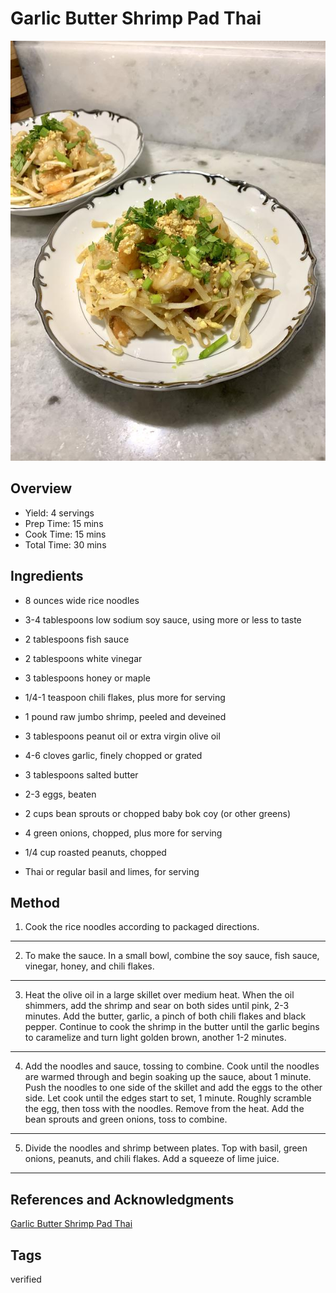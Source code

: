 # Garlic Butter Shrimp Pad Thai

<p align="center">
<img title="Garlic Butter Shrimp Pad Thai" src="../../assets/garlic-butter-shrimp-pad-thai.jpg">
</p>

## Overview

- Yield: 4 servings
- Prep Time: 15 mins
- Cook Time: 15 mins
- Total Time: 30 mins

## Ingredients

- 8 ounces wide rice noodles

- 3-4 tablespoons low sodium soy sauce, using more or less to taste

- 2 tablespoons fish sauce

- 2 tablespoons white vinegar

- 3 tablespoons honey or maple

- 1/4-1 teaspoon chili flakes, plus more for serving

- 1 pound raw jumbo shrimp, peeled and deveined

- 3 tablespoons peanut oil or extra virgin olive oil

- 4-6 cloves garlic, finely chopped or grated

- 3 tablespoons salted butter

- 2-3 eggs, beaten

- 2 cups bean sprouts or chopped baby bok coy (or other greens)

- 4 green onions, chopped, plus more for serving

- 1/4 cup roasted peanuts, chopped

- Thai or regular basil and limes, for serving

## Method

1. Cook the rice noodles according to packaged directions.
---
2. To make the sauce. In a small bowl, combine the soy sauce, fish sauce, vinegar, honey, and chili flakes.
---
3. Heat the olive oil in a large skillet over medium heat. When the oil shimmers, add the shrimp and sear on both sides until pink, 2-3 minutes. Add the butter, garlic, a pinch of both chili flakes and black pepper. Continue to cook the shrimp in the butter until the garlic begins to caramelize and turn light golden brown, another 1-2 minutes.
---
4. Add the noodles and sauce, tossing to combine. Cook until the noodles are warmed through and begin soaking up the sauce, about 1 minute. Push the noodles to one side of the skillet and add the eggs to the other side. Let cook until the edges start to set, 1 minute. Roughly scramble the egg, then toss with the noodles. Remove from the heat. Add the bean sprouts and green onions, toss to combine.
---
5. Divide the noodles and shrimp between plates. Top with basil, green onions, peanuts, and chili flakes. Add a squeeze of lime juice.
---

## References and Acknowledgments

[Garlic Butter Shrimp Pad Thai](https://www.halfbakedharvest.com/shrimp-pad-thai/#bo-recipe)

## Tags
verified

